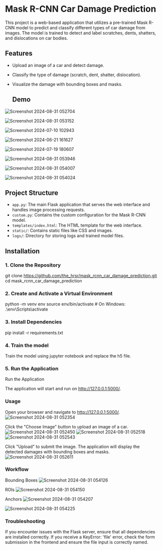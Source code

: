 # Mask R-CNN Car Damage Prediction

This project is a web-based application that utilizes a pre-trained Mask R-CNN model to predict and classify different types of car damage from images. The model is trained to detect and label scratches, dents, shatters, and dislocations on car bodies.

## Features

- Upload an image of a car and detect damage.
- Classify the type of damage (scratch, dent, shatter, dislocation).
- Visualize the damage with bounding boxes and masks.

  ## Demo

![Screenshot 2024-08-31 052704](https://github.com/user-attachments/assets/75de5ffe-6080-456f-8d94-5a154ac5778b)


![Screenshot 2024-08-31 053152](https://github.com/user-attachments/assets/def8a406-e83f-4e7a-90a7-439758c71ec5)


![Screenshot 2024-07-10 102943](https://github.com/user-attachments/assets/dcc20a46-38d1-4ca4-9f5d-68c5f5ffd64b)


![Screenshot 2024-06-21 161627](https://github.com/user-attachments/assets/65728994-78c9-4664-9895-9c0c44261beb)


![Screenshot 2024-07-19 180607](https://github.com/user-attachments/assets/794e4591-80b9-485b-ba32-da49fc53cae0)


![Screenshot 2024-08-31 053946](https://github.com/user-attachments/assets/3dbb6439-f606-4ebb-8381-73f36d6418ba)


![Screenshot 2024-08-31 054007](https://github.com/user-attachments/assets/06b4560b-06cd-4910-b941-c723b82146d3)


![Screenshot 2024-08-31 054024](https://github.com/user-attachments/assets/beb93cce-7b19-4c14-a2cd-541383dad4a8)



## Project Structure

- `app.py`: The main Flask application that serves the web interface and handles image processing requests.
- `custom.py`: Contains the custom configuration for the Mask R-CNN model.
- `templates/index.html`: The HTML template for the web interface.
- `static/`: Contains static files like CSS and images.
- `logs/`: Directory for storing logs and trained model files.

## Installation

### 1. Clone the Repository


git clone https://github.com/the_hrsr/mask_rcnn_car_damage_prediction.git
cd mask_rcnn_car_damage_prediction

###  2. Create and Activate a Virtual Environment
python -m venv env
source env/bin/activate  # On Windows: .\env\Scripts\activate

### 3. Install Dependencies
pip install -r requirements.txt

### 4. Train the model
Train the model using jupyter notebook and replace the h5 file.

### 5. Run the Application
 Run the Application


The application will start and run on http://127.0.0.1:5000/.

### Usage
Open your browser and navigate to http://127.0.0.1:5000/.
![Screenshot 2024-08-31 052354](https://github.com/user-attachments/assets/3044a684-6d04-4af1-a947-44d53547c4c7)

Click the "Choose Image" button to upload an image of a car.
![Screenshot 2024-08-31 052450](https://github.com/user-attachments/assets/91a737b2-4e44-49e7-a8e3-c18bd932c1c8)
![Screenshot 2024-08-31 052518](https://github.com/user-attachments/assets/c0c7b16c-50ff-47c0-a4a4-c8f716cc8721)
![Screenshot 2024-08-31 052543](https://github.com/user-attachments/assets/e5947548-0b43-4afd-bff7-da2a6e8c9a91)



Click "Upload" to submit the image.
The application will display the detected damages with bounding boxes and masks.
![Screenshot 2024-08-31 052611](https://github.com/user-attachments/assets/aa47ed11-2dcf-4798-bf77-1a6349131e9e)





### Workflow
Bounding Boxes
![Screenshot 2024-08-31 054126](https://github.com/user-attachments/assets/6785cc21-4cbe-41f3-a674-bf17b0d10f5d)

ROIs
![Screenshot 2024-08-31 054150](https://github.com/user-attachments/assets/29636c34-8a17-439f-9df9-45134bd4c4fd)

Anchors
![Screenshot 2024-08-31 054207](https://github.com/user-attachments/assets/7d8264ad-2149-48ad-aa22-c2aa33cdc69a)

![Screenshot 2024-08-31 054225](https://github.com/user-attachments/assets/c1d73d99-94ac-4c4b-a822-c9843076a0a7)


### Troubleshooting
If you encounter issues with the Flask server, ensure that all dependencies are installed correctly.
If you receive a KeyError: 'file' error, check the form submission in the frontend and ensure the file input is correctly named.

